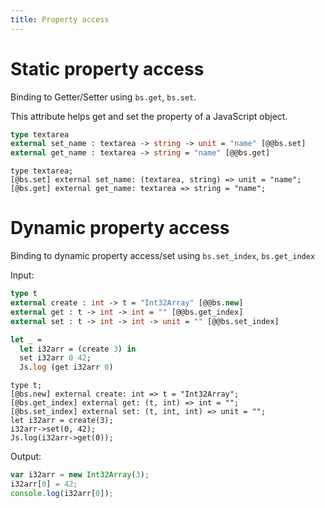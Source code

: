 ```yaml
---
title: Property access
---
```


# Static property access

Binding to Getter/Setter using `bs.get`, `bs.set`.

This attribute helps get and set the property of a JavaScript object.

```ocaml
type textarea
external set_name : textarea -> string -> unit = "name" [@@bs.set]
external get_name : textarea -> string = "name" [@@bs.get]
```

```reason
type textarea;
[@bs.set] external set_name: (textarea, string) => unit = "name";
[@bs.get] external get_name: textarea => string = "name";

```


# Dynamic property access

Binding to dynamic property access/set using `bs.set_index`, `bs.get_index`

Input:
```ocaml
type t
external create : int -> t = "Int32Array" [@@bs.new]
external get : t -> int -> int = "" [@@bs.get_index]
external set : t -> int -> int -> unit = "" [@@bs.set_index]

let _ =
  let i32arr = (create 3) in
  set i32arr 0 42;
  Js.log (get i32arr 0)
```

```reason
type t;
[@bs.new] external create: int => t = "Int32Array";
[@bs.get_index] external get: (t, int) => int = "";
[@bs.set_index] external set: (t, int, int) => unit = "";
let i32arr = create(3);
i32arr->set(0, 42);
Js.log(i32arr->get(0));
```

Output:
```js
var i32arr = new Int32Array(3);
i32arr[0] = 42;
console.log(i32arr[0]);
```